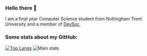 ### Hello there 👋
I am a final year Computer Science student from Nottingham Trent University and a member of [DevSoc](https://github.com/NTUDevSoc).

### Some stats about my GitHub: 
[![Top Langs](https://github-readme-stats.vercel.app/api/top-langs/?username=bradshawlily&hide_progress=true)](https://github.com/anuraghazra/github-readme-stats)
![Main stats](https://github-readme-stats.vercel.app/api?username=bradshawlily&show_icons=true&theme=transparent)
<!--
**bradshawlily/bradshawlily** is a ✨ _special_ ✨ repository because its `README.md` (this file) appears on your GitHub profile.

